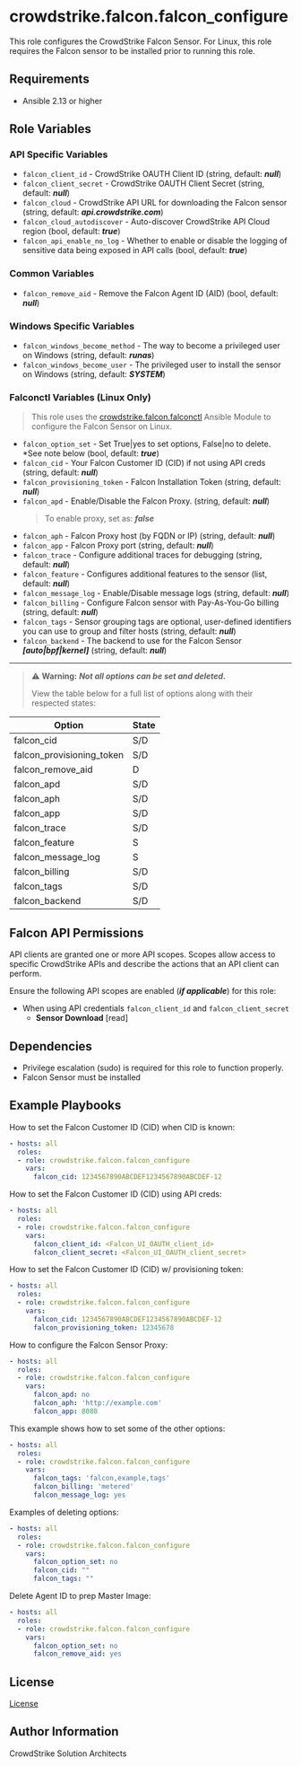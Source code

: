 # crowdstrike.falcon.falcon_configure

This role configures the CrowdStrike Falcon Sensor. For Linux, this role requires the Falcon
sensor to be installed prior to running this role.

## Requirements

- Ansible 2.13 or higher

## Role Variables

### API Specific Variables

- `falcon_client_id` - CrowdStrike OAUTH Client ID (string, default: ***null***)
- `falcon_client_secret` - CrowdStrike OAUTH Client Secret (string, default: ***null***)
- `falcon_cloud` - CrowdStrike API URL for downloading the Falcon sensor (string, default: ***api.crowdstrike.com***)
- `falcon_cloud_autodiscover` - Auto-discover CrowdStrike API Cloud region (bool, default: ***true***)
- `falcon_api_enable_no_log` - Whether to enable or disable the logging of sensitive data being exposed in API calls (bool, default: ***true***)

### Common Variables

- `falcon_remove_aid` - Remove the Falcon Agent ID (AID) (bool, default: ***null***)

### Windows Specific Variables

- `falcon_windows_become_method` - The way to become a privileged user on Windows (string, default: ***runas***)
- `falcon_windows_become_user` - The privileged user to install the sensor on Windows (string, default: ***SYSTEM***)

### Falconctl Variables (Linux Only)

> This role uses the [crowdstrike.falcon.falconctl](../../plugins/modules/falconctl.py) Ansible Module to configure the Falcon Sensor on Linux.

- `falcon_option_set` - Set True|yes to set options, False|no to delete. *See note below (bool, default: ***true***)
- `falcon_cid` - Your Falcon Customer ID (CID) if not using API creds (string, default: ***null***)
- `falcon_provisioning_token` - Falcon Installation Token (string, default: ***null***)
- `falcon_apd` - Enable/Disable the Falcon Proxy. (string, default: ***null***)
  > To enable proxy, set as: ***false***
- `falcon_aph` - Falcon Proxy host (by FQDN or IP) (string, default: ***null***)
- `falcon_app` - Falcon Proxy port (string, default: ***null***)
- `falcon_trace` - Configure additional traces for debugging (string, default: ***null***)
- `falcon_feature` - Configures additional features to the sensor (list, default: ***null***)
- `falcon_message_log` - Enable/Disable message logs (string, default: ***null***)
- `falcon_billing` - Configure Falcon sensor with Pay-As-You-Go billing (string, default: ***null***)
- `falcon_tags` - Sensor grouping tags are optional, user-defined identifiers you can use to group and filter hosts (string, default: ***null***)
- `falcon_backend` - The backend to use for the Falcon Sensor ***[auto|bpf|kernel]*** (string, default: ***null***)

----------

> :warning: **Warning:** **_Not all options can be set and deleted._**
>
> View the table below for a full list of options along with their respected states:

| Option                    | State |
|---------------------------|-------|
| falcon_cid                | S/D   |
| falcon_provisioning_token | S/D   |
| falcon_remove_aid         | D     |
| falcon_apd                | S/D   |
| falcon_aph                | S/D   |
| falcon_app                | S/D   |
| falcon_trace              | S/D   |
| falcon_feature            | S     |
| falcon_message_log        | S     |
| falcon_billing            | S/D   |
| falcon_tags               | S/D   |
| falcon_backend            | S/D   |

## Falcon API Permissions

API clients are granted one or more API scopes. Scopes allow access to specific CrowdStrike APIs and describe the actions that an API client can perform.

Ensure the following API scopes are enabled (***if applicable***) for this role:

- When using API credentials `falcon_client_id` and `falcon_client_secret`
  - **Sensor Download** [read]

## Dependencies

- Privilege escalation (sudo) is required for this role to function properly.
- Falcon Sensor must be installed

## Example Playbooks

How to set the Falcon Customer ID (CID) when CID is known:

```yaml
- hosts: all
  roles:
  - role: crowdstrike.falcon.falcon_configure
    vars:
      falcon_cid: 1234567890ABCDEF1234567890ABCDEF-12
```

How to set the Falcon Customer ID (CID) using API creds:

```yaml
- hosts: all
  roles:
  - role: crowdstrike.falcon.falcon_configure
    vars:
      falcon_client_id: <Falcon_UI_OAUTH_client_id>
      falcon_client_secret: <Falcon_UI_OAUTH_client_secret>
```

How to set the Falcon Customer ID (CID) w/ provisioning token:

```yaml
- hosts: all
  roles:
  - role: crowdstrike.falcon.falcon_configure
    vars:
      falcon_cid: 1234567890ABCDEF1234567890ABCDEF-12
      falcon_provisioning_token: 12345678
```

How to configure the Falcon Sensor Proxy:

```yaml
- hosts: all
  roles:
  - role: crowdstrike.falcon.falcon_configure
    vars:
      falcon_apd: no
      falcon_aph: 'http://example.com'
      falcon_app: 8080
```

This example shows how to set some of the other options:

```yaml
- hosts: all
  roles:
  - role: crowdstrike.falcon.falcon_configure
    vars:
      falcon_tags: 'falcon,example,tags'
      falcon_billing: 'metered'
      falcon_message_log: yes
```

Examples of deleting options:

```yaml
- hosts: all
  roles:
  - role: crowdstrike.falcon.falcon_configure
    vars:
      falcon_option_set: no
      falcon_cid: ""
      falcon_tags: ""
```

Delete Agent ID to prep Master Image:

```yaml
- hosts: all
  roles:
  - role: crowdstrike.falcon.falcon_configure
    vars:
      falcon_option_set: no
      falcon_remove_aid: yes
```

## License

[License](https://github.com/crowdstrike/ansible_collection_falcon/blob/main/LICENSE)

## Author Information

CrowdStrike Solution Architects
